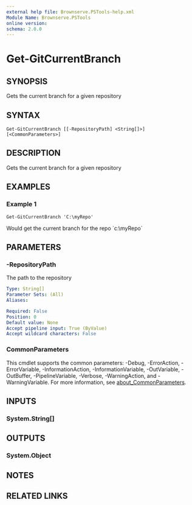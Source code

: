 ```yaml
---
external help file: Brownserve.PSTools-help.xml
Module Name: Brownserve.PSTools
online version:
schema: 2.0.0
---
```


# Get-GitCurrentBranch

## SYNOPSIS
Gets the current branch for a given repository

## SYNTAX

```
Get-GitCurrentBranch [[-RepositoryPath] <String[]>] [<CommonParameters>]
```

## DESCRIPTION
Gets the current branch for a given repository

## EXAMPLES

### Example 1
```
Get-GitCurrentBranch 'C:\myRepo'
```

Would get the current branch for the repo \`c:\myRepo\`

## PARAMETERS

### -RepositoryPath
The path to the repository

```yaml
Type: String[]
Parameter Sets: (All)
Aliases:

Required: False
Position: 0
Default value: None
Accept pipeline input: True (ByValue)
Accept wildcard characters: False
```

### CommonParameters
This cmdlet supports the common parameters: -Debug, -ErrorAction, -ErrorVariable, -InformationAction, -InformationVariable, -OutVariable, -OutBuffer, -PipelineVariable, -Verbose, -WarningAction, and -WarningVariable. For more information, see [about_CommonParameters](http://go.microsoft.com/fwlink/?LinkID=113216).

## INPUTS

### System.String[]
## OUTPUTS

### System.Object
## NOTES

## RELATED LINKS

